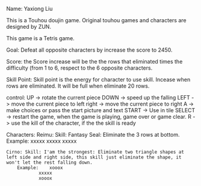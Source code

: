 Name: Yaxiong Liu

This is a Touhou doujin game. Original touhou games and characters are designed by ZUN.

This game is a Tetris game.

Goal: Defeat all opposite characters by increase the score to 2450.

Score: the Score increase will be the the rows that eliminated times the difficulty (from 1 to 6, respect to the 6 opposite characters.

Skill Point: Skill point is the energy for character to use skill. Incease when rows are eliminated. It will be full when eliminate 20 rows.

control:
	UP -> rotate the current piece
	DOWN -> speed up the falling
	LEFT -> move the current piece to left
	right -> move the current piece to right
	A -> make choices or pass the start picture and text
	START -> Use in tile 
	SELECT -> restart the game, when the game is playing, game over or game clear.
	R -> use the kill of the character, if the the skill is ready

Characters:
	Reimu: Skill: Fantasy Seal: Eliminate the 3 rows at bottom.
		Example:	xxxxx
				xxxxx
				xxxxx

	Cirno: Skill: I'am the strongest: Eliminate two triangle shapes at left side and right side, this skill just eliminate the shape, it won't let the rest falling down.
		Example:	xooox
				xxxxx
				xooox

